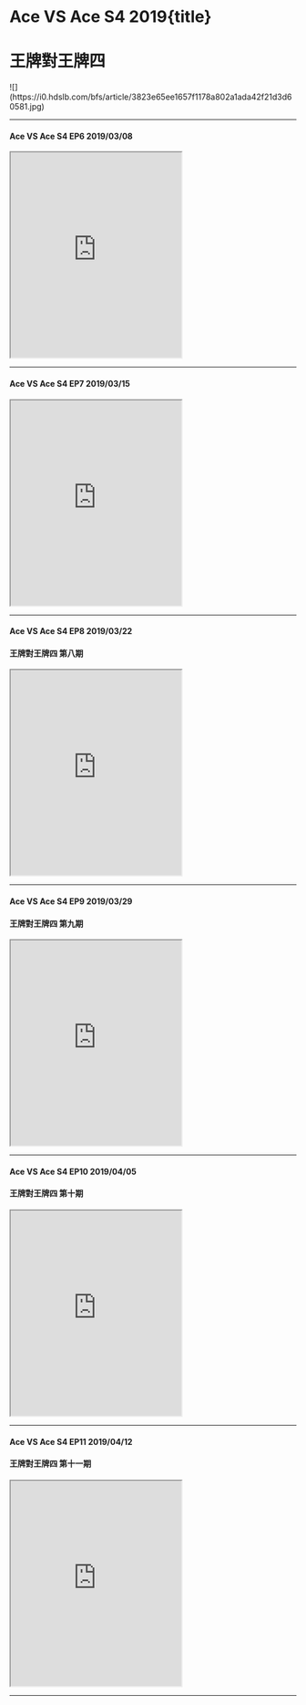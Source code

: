 # Ace VS Ace S4 2019{title}
# 王牌對王牌四
<div class="background" markdown="1">
![](https://i0.hdslb.com/bfs/article/3823e65ee1657f1178a802a1ada42f21d3d60581.jpg)
</div>

--------------------

#### Ace VS Ace S4 EP6 2019/03/08

<iframe allowfullscreen height=360 src="https://rio6.github.io/Subtube?v=2PKTWnFTnv8&subtitle-English=https://dl.dropboxusercontent.com/s/z8kw46o7foon2ny/Ace%20VS%20Ace%20%E3%80%90EP6%E3%80%9120190308.srt"></iframe>

--------------------

#### Ace VS Ace S4 EP7 2019/03/15

<iframe allowfullscreen height=360 src="https://rio6.github.io/Subtube?v=STd1TG9WDK0&subtitle-English=https://dl.dropboxusercontent.com/s/rg00a8mjynlmztj/Ace%20VS%20Ace%E3%80%90EP7%E3%80%91201903015.srt"></iframe>

--------------------

#### Ace VS Ace S4 EP8 2019/03/22
#### 王牌對王牌四 第八期

<iframe allowfullscreen height=360 src="https://rio6.github.io/Subtube?v=JgwHxdzqIdU&subtitle-English=https://dl.dropboxusercontent.com/s/d7sto8q1txlqc04/Ace%20VS%20Ace%E3%80%90EP8%E3%80%9120190322.srt"></iframe>

--------------------

#### Ace VS Ace S4 EP9 2019/03/29
#### 王牌對王牌四 第九期

<iframe allowfullscreen height=360 src="https://rio6.github.io/Subtube?v=00I0tSEu3w0&subtitle-English=https://dl.dropboxusercontent.com/s/e89xwcwby6som18/Ace%20VS%20Ace%E3%80%90EP9%E3%80%9120190329.srt"></iframe>

--------------------

#### Ace VS Ace S4 EP10 2019/04/05
#### 王牌對王牌四 第十期

<iframe allowfullscreen height=360 src="https://rio6.github.io/Subtube?v=8wry4k3y-zQ&subtitle-English=https://dl.dropboxusercontent.com/s/xdyiudyx7kvn3i7/Ace%20VS%20Ace%E3%80%90EP10%E3%80%9120190405.srt"></iframe>

--------------------

#### Ace VS Ace S4 EP11 2019/04/12
#### 王牌對王牌四 第十一期

<iframe allowfullscreen height=360 src="https://rio6.github.io/Subtube?v=W42i_KJ2sBE&subtitle-English=https://dl.dropboxusercontent.com/s/zc0ynp03ui1gr29/Ace%20VS%20Ace%E3%80%90EP11%E3%80%91201904012.srt"></iframe>

--------------------

